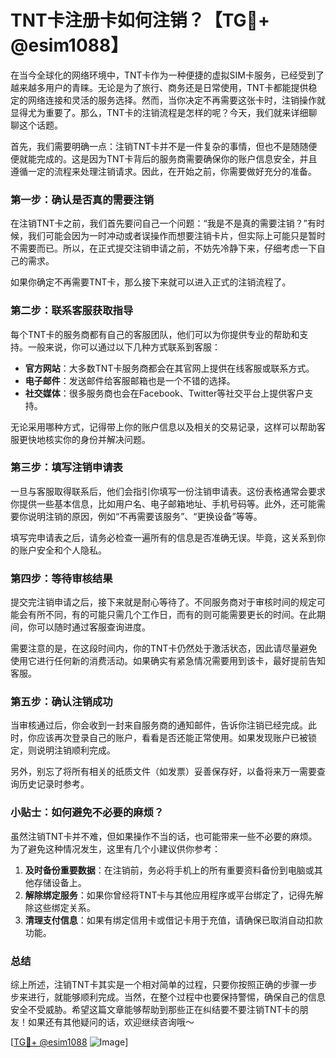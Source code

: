 # TNT卡注册卡如何注销？【TG💪+ @esim1088】

在当今全球化的网络环境中，TNT卡作为一种便捷的虚拟SIM卡服务，已经受到了越来越多用户的青睐。无论是为了旅行、商务还是日常使用，TNT卡都能提供稳定的网络连接和灵活的服务选择。然而，当你决定不再需要这张卡时，注销操作就显得尤为重要了。那么，TNT卡的注销流程是怎样的呢？今天，我们就来详细聊聊这个话题。

首先，我们需要明确一点：注销TNT卡并不是一件复杂的事情，但也不是随随便便就能完成的。这是因为TNT卡背后的服务商需要确保你的账户信息安全，并且遵循一定的流程来处理注销请求。因此，在开始之前，你需要做好充分的准备。

### 第一步：确认是否真的需要注销

在注销TNT卡之前，我们首先要问自己一个问题：“我是不是真的需要注销？”有时候，我们可能会因为一时冲动或者误操作而想要注销卡片，但实际上可能只是暂时不需要而已。所以，在正式提交注销申请之前，不妨先冷静下来，仔细考虑一下自己的需求。

如果你确定不再需要TNT卡，那么接下来就可以进入正式的注销流程了。

### 第二步：联系客服获取指导

每个TNT卡的服务商都有自己的客服团队，他们可以为你提供专业的帮助和支持。一般来说，你可以通过以下几种方式联系到客服：

- **官方网站**：大多数TNT卡服务商都会在其官网上提供在线客服或联系方式。
- **电子邮件**：发送邮件给客服邮箱也是一个不错的选择。
- **社交媒体**：很多服务商也会在Facebook、Twitter等社交平台上提供客户支持。

无论采用哪种方式，记得带上你的账户信息以及相关的交易记录，这样可以帮助客服更快地核实你的身份并解决问题。

### 第三步：填写注销申请表

一旦与客服取得联系后，他们会指引你填写一份注销申请表。这份表格通常会要求你提供一些基本信息，比如用户名、电子邮箱地址、手机号码等。此外，还可能需要你说明注销的原因，例如“不再需要该服务”、“更换设备”等等。

填写完申请表之后，请务必检查一遍所有的信息是否准确无误。毕竟，这关系到你的账户安全和个人隐私。

### 第四步：等待审核结果

提交完注销申请之后，接下来就是耐心等待了。不同服务商对于审核时间的规定可能会有所不同，有的可能只需几个工作日，而有的则可能需要更长的时间。在此期间，你可以随时通过客服查询进度。

需要注意的是，在这段时间内，你的TNT卡仍然处于激活状态，因此请尽量避免使用它进行任何新的消费活动。如果确实有紧急情况需要用到该卡，最好提前告知客服。

### 第五步：确认注销成功

当审核通过后，你会收到一封来自服务商的通知邮件，告诉你注销已经完成。此时，你应该再次登录自己的账户，看看是否还能正常使用。如果发现账户已被锁定，则说明注销顺利完成。

另外，别忘了将所有相关的纸质文件（如发票）妥善保存好，以备将来万一需要查询历史记录时参考。

### 小贴士：如何避免不必要的麻烦？

虽然注销TNT卡并不难，但如果操作不当的话，也可能带来一些不必要的麻烦。为了避免这种情况发生，这里有几个小建议供你参考：

1. **及时备份重要数据**：在注销前，务必将手机上的所有重要资料备份到电脑或其他存储设备上。
2. **解除绑定服务**：如果你曾经将TNT卡与其他应用程序或平台绑定了，记得先解除这些绑定关系。
3. **清理支付信息**：如果有绑定信用卡或借记卡用于充值，请确保已取消自动扣款功能。

### 总结

综上所述，注销TNT卡其实是一个相对简单的过程，只要你按照正确的步骤一步步来进行，就能够顺利完成。当然，在整个过程中也要保持警惕，确保自己的信息安全不受威胁。希望这篇文章能够帮助到那些正在纠结要不要注销TNT卡的朋友！如果还有其他疑问的话，欢迎继续咨询哦～

[[TG💪+ @esim1088](https://t.me/s/esim1088) ![Image](https://i.postimg.cc/4NQfJmqS/Snipaste-2025-05-13-00-14-12.png)]